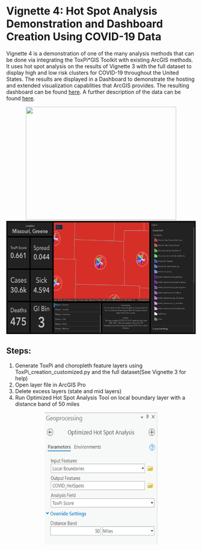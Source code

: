 # **Vignette 4: Hot Spot Analysis Demonstration and Dashboard Creation Using COVID-19 Data**  
Vignette 4 is a demonstration of one of the many analysis methods that can be done via integrating the ToxPi\*GIS Toolkit with existing ArcGIS methods. It uses hot spot analysis on the results of Vignette 3 with the full dataset to display high and low risk clusters for COVID-19 throughout the United States. The results are displayed in a Dashboard to demonstrate the hosting and extended visualization capablities that ArcGIS provides. The resulting dashboard can be found [here](https://ncsu.maps.arcgis.com/home/item.html?id=022416cbc74d430691ad7d2a4cbec229). A further description of the data can be found [here](https://www.niehs.nih.gov/research/programs/coronavirus/covid19pvi/details/).  

<p align = "center">
<img src="https://github.com/Jonathon-Fleming/ToxPi-GIS/blob/main/Images/hotspotcomparetransparent.png" data-canonical-  
src="https://github.com/Jonathon-Fleming/ToxPi-GIS/blob/main/Images/hotspotcomparetransparent.png" width="400" height="300" />  
<img src="https://github.com/Jonathon-Fleming/ToxPi-GIS/blob/main/Images/Dashboard.PNG" data-canonical-  
src="https://github.com/Jonathon-Fleming/ToxPi-GIS/blob/main/Images/Dashboard.PNG" width="600" height="300" />  
</p>  


## Steps:  
1. Generate ToxPi and choropleth feature layers using ToxPi_creation_customized.py and the full dataset(See Vignette 3 for help)  
2. Open layer file in ArcGIS Pro  
3. Delete excess layers (state and mid layers)  
4. Run Optimized Hot Spot Analysis Tool on local boundary layer with a distance band of 50 miles    
<p align = "center">
<img src="https://github.com/Jonathon-Fleming/ToxPi-GIS/blob/main/Images/OptimizedHotspotTool.PNG" data-canonical-  
src="https://github.com/Jonathon-Fleming/ToxPi-GIS/blob/main/Images/OptimizedHotspotTool.PNG" width="300" height="350" />  
</p>  
